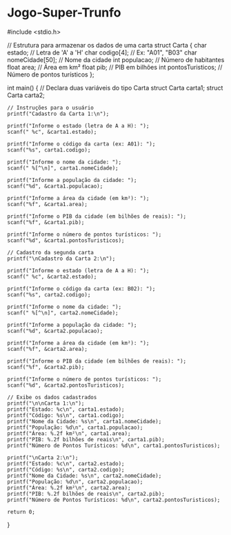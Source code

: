 # Jogo-Super-Trunfo

#include <stdio.h>

// Estrutura para armazenar os dados de uma carta
struct Carta {
    char estado;                    // Letra de 'A' a 'H'
    char codigo[4];                 // Ex: "A01", "B03"
    char nomeCidade[50];           // Nome da cidade
    int populacao;                 // Número de habitantes
    float area;                    // Área em km²
    float pib;                     // PIB em bilhões
    int pontosTuristicos;         // Número de pontos turísticos
};

int main() {
    // Declara duas variáveis do tipo Carta
    struct Carta carta1;
    struct Carta carta2;

    // Instruções para o usuário
    printf("Cadastro da Carta 1:\n");

    printf("Informe o estado (letra de A a H): ");
    scanf(" %c", &carta1.estado);

    printf("Informe o código da carta (ex: A01): ");
    scanf("%s", carta1.codigo);

    printf("Informe o nome da cidade: ");
    scanf(" %[^\n]", carta1.nomeCidade);

    printf("Informe a população da cidade: ");
    scanf("%d", &carta1.populacao);

    printf("Informe a área da cidade (em km²): ");
    scanf("%f", &carta1.area);

    printf("Informe o PIB da cidade (em bilhões de reais): ");
    scanf("%f", &carta1.pib);

    printf("Informe o número de pontos turísticos: ");
    scanf("%d", &carta1.pontosTuristicos);

    // Cadastro da segunda carta
    printf("\nCadastro da Carta 2:\n");

    printf("Informe o estado (letra de A a H): ");
    scanf(" %c", &carta2.estado);

    printf("Informe o código da carta (ex: B02): ");
    scanf("%s", carta2.codigo);

    printf("Informe o nome da cidade: ");
    scanf(" %[^\n]", carta2.nomeCidade);

    printf("Informe a população da cidade: ");
    scanf("%d", &carta2.populacao);

    printf("Informe a área da cidade (em km²): ");
    scanf("%f", &carta2.area);

    printf("Informe o PIB da cidade (em bilhões de reais): ");
    scanf("%f", &carta2.pib);

    printf("Informe o número de pontos turísticos: ");
    scanf("%d", &carta2.pontosTuristicos);

    // Exibe os dados cadastrados
    printf("\n\nCarta 1:\n");
    printf("Estado: %c\n", carta1.estado);
    printf("Código: %s\n", carta1.codigo);
    printf("Nome da Cidade: %s\n", carta1.nomeCidade);
    printf("População: %d\n", carta1.populacao);
    printf("Área: %.2f km²\n", carta1.area);
    printf("PIB: %.2f bilhões de reais\n", carta1.pib);
    printf("Número de Pontos Turísticos: %d\n", carta1.pontosTuristicos);

    printf("\nCarta 2:\n");
    printf("Estado: %c\n", carta2.estado);
    printf("Código: %s\n", carta2.codigo);
    printf("Nome da Cidade: %s\n", carta2.nomeCidade);
    printf("População: %d\n", carta2.populacao);
    printf("Área: %.2f km²\n", carta2.area);
    printf("PIB: %.2f bilhões de reais\n", carta2.pib);
    printf("Número de Pontos Turísticos: %d\n", carta2.pontosTuristicos);

    return 0;
}
